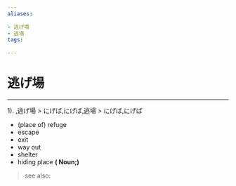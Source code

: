 ```yaml
---
aliases:
    
- 逃げ場
- 逃場
tags:
    
---
```


# 逃げ場
---
1).
,逃げ場 > にげば,にげば,逃場 > にげば,にげば

- (place of) refuge
- escape
- exit
- way out
- shelter
- hiding place
**( Noun;)**
> see also: 
            
